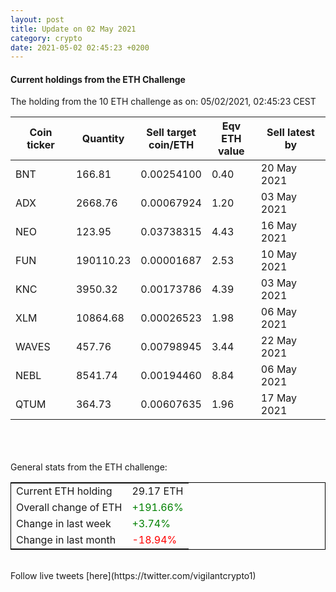 ```yaml
---
layout: post
title: Update on 02 May 2021
category: crypto
date: 2021-05-02 02:45:23 +0200
---
```

<!-- Global site tag (gtag.js) - Google Analytics -->
<script async src="https://www.googletagmanager.com/gtag/js?id=UA-103831149-5"></script>
<script>
  window.dataLayer = window.dataLayer || [];
  function gtag(){dataLayer.push(arguments);}
  gtag('js', new Date());

  gtag('config', 'UA-103831149-5');
</script>


#### Current holdings from the ETH Challenge

The holding from the 10 ETH challenge as on: 05/02/2021, 02:45:23 CEST

|Coin ticker|Quantity|Sell target<br>coin/ETH|Eqv ETH<br>value|Sell latest by|
|-----------|--------|-----------|-----------|--------------|
BNT|166.81|  0.00254100|0.40|20 May 2021|
ADX|2668.76|  0.00067924|1.20|03 May 2021|
NEO|123.95|  0.03738315|4.43|16 May 2021|
FUN|190110.23|  0.00001687|2.53|10 May 2021|
KNC|3950.32|  0.00173786|4.39|03 May 2021|
XLM|10864.68|  0.00026523|1.98|06 May 2021|
WAVES|457.76|  0.00798945|3.44|22 May 2021|
NEBL|8541.74|  0.00194460|8.84|06 May 2021|
QTUM|364.73|  0.00607635|1.96|17 May 2021|

<br>
<br>
<br>
General stats from the ETH challenge:

<table style="border:1px solid black;margin-left:auto;margin-right:auto;">
	<tbody>
	<tr>
		<td>Current ETH holding</td>
		<td>     29.17 ETH</td>
	</tr>
	<tr>
		<td>Overall change of ETH</td>
		<td><font color="green">+191.66%</font></td>
	</tr>
	<tr>
		<td>Change in last week</td>
		<td><font color="green">+3.74%</font></td>
	</tr>
	<tr>
		<td>Change in last month</td>
		<td><font color="red">-18.94%</font></td>
	</tr>
	</tbody>
</table>

<br>
Follow live tweets [here](https://twitter.com/vigilantcrypto1)
<br>
<br>